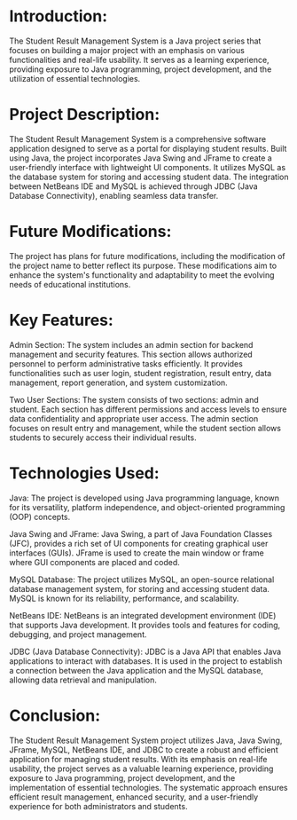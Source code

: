# Introduction:
The Student Result Management System is a Java project series that focuses on building a major project with an emphasis on various functionalities and real-life usability. It serves as a learning experience, providing exposure to Java programming, project development, and the utilization of essential technologies.

# Project Description:
The Student Result Management System is a comprehensive software application designed to serve as a portal for displaying student results. Built using Java, the project incorporates Java Swing and JFrame to create a user-friendly interface with lightweight UI components. It utilizes MySQL as the database system for storing and accessing student data. The integration between NetBeans IDE and MySQL is achieved through JDBC (Java Database Connectivity), enabling seamless data transfer.

# Future Modifications:
The project has plans for future modifications, including the modification of the project name to better reflect its purpose. These modifications aim to enhance the system's functionality and adaptability to meet the evolving needs of educational institutions.

# Key Features:
Admin Section: The system includes an admin section for backend management and security features. This section allows authorized personnel to perform administrative tasks efficiently. It provides functionalities such as user login, student registration, result entry, data management, report generation, and system customization.

Two User Sections: The system consists of two sections: admin and student. Each section has different permissions and access levels to ensure data confidentiality and appropriate user access. The admin section focuses on result entry and management, while the student section allows students to securely access their individual results.

# Technologies Used:
Java: The project is developed using Java programming language, known for its versatility, platform independence, and object-oriented programming (OOP) concepts.

Java Swing and JFrame: Java Swing, a part of Java Foundation Classes (JFC), provides a rich set of UI components for creating graphical user interfaces (GUIs). JFrame is used to create the main window or frame where GUI components are placed and coded.

MySQL Database: The project utilizes MySQL, an open-source relational database management system, for storing and accessing student data. MySQL is known for its reliability, performance, and scalability.

NetBeans IDE: NetBeans is an integrated development environment (IDE) that supports Java development. It provides tools and features for coding, debugging, and project management.

JDBC (Java Database Connectivity): JDBC is a Java API that enables Java applications to interact with databases. It is used in the project to establish a connection between the Java application and the MySQL database, allowing data retrieval and manipulation.

# Conclusion:
The Student Result Management System project utilizes Java, Java Swing, JFrame, MySQL, NetBeans IDE, and JDBC to create a robust and efficient application for managing student results. With its emphasis on real-life usability, the project serves as a valuable learning experience, providing exposure to Java programming, project development, and the implementation of essential technologies. The systematic approach ensures efficient result management, enhanced security, and a user-friendly experience for both administrators and students.
